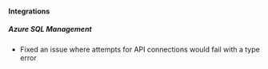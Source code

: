 
#### Integrations

##### Azure SQL Management

- Fixed an issue where attempts for API connections would fail with a type error
